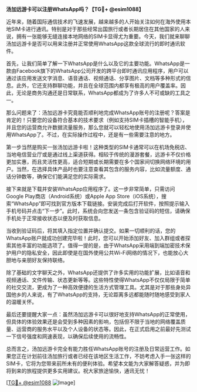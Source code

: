**汤加远游卡可以注册WhatsApp吗？【TG💪+ @esim1088】**

近年来，随着国际通信技术的飞速发展，越来越多的人开始关注如何在海外使用本地SIM卡进行通讯。特别是对于那些经常出国旅行或者长期居住在其他国家的人来说，拥有一张能够无缝连接本地网络的SIM卡显得尤为重要。今天，我们就来聊聊汤加远游卡是否可以用来注册并正常使用WhatsApp这款全球流行的即时通讯软件。

首先，让我们简单了解一下WhatsApp是什么以及它的主要功能。WhatsApp是一款由Facebook旗下的WhatsApp公司开发的跨平台即时通讯应用程序，用户可以通过该应用发送文字消息、语音通话、视频通话、分享图片、文档等多种形式的信息。此外，它还支持群聊功能，并且在全球范围内都享有极高的用户覆盖率。因此，无论是商务沟通还是日常联系，WhatsApp都成为了许多人不可或缺的工具之一。

那么问题来了：汤加远游卡究竟能否顺利地完成WhatsApp账号的注册呢？答案是肯定的！只要您的设备符合基本的技术要求（例如支持SIM卡插槽的智能手机），并且您的运营商允许数据流量服务，那么您就可以轻松地使用汤加远游卡登录并使用WhatsApp了。不过，在实际操作过程中，还是有一些需要注意的地方。

第一步当然是购买一张汤加远游卡啦！这种类型的SIM卡通常可以在机场免税店、当地电信营业厅或是通过线上渠道获得。相较于传统的漫游套餐，远游卡不仅价格更加实惠，而且灵活性更高，适合短期或长期需要在多个国家间切换网络环境的用户。当然，在选择具体产品时也要注意查看其包含的服务内容，比如流量额度、通话分钟数等，确保它们能满足您的实际需求。

接下来就是下载并安装WhatsApp应用程序了。这一步非常简单，只需访问Google Play商店（Android系统）或Apple App Store（iOS系统），搜索“WhatsApp”即可找到官方版本下载链接。安装完成后打开软件，按照提示输入手机号码并点击“下一步”。此时，系统会向您发送一条包含验证码的短信，请确保手机处于正常接收状态以便及时获取信息。

当收到验证码后，将其填入指定位置并确认提交。如果一切顺利的话，您的WhatsApp账户就成功创建完毕啦！此时，您可以开始添加好友、加入群组或者探索其他丰富的功能选项了。值得一提的是，由于WhatsApp采用端到端加密技术保护用户的隐私安全，因此即使是在国外使用公共Wi-Fi网络的情况下，也能放心大胆地与亲朋好友保持联络。

除了基础的文字聊天之外，WhatsApp还提供了许多实用的功能扩展，比如语音和视频通话、文件传输、状态更新等等。这些特性使得WhatsApp不仅仅局限于简单的社交交流，更成为了一种高效便捷的生活方式管理工具。尤其是对于那些身处异国他乡的人来说，有了WhatsApp的支持，无论距离多远都能随时随地感受到家人的温暖关怀。

最后还要提醒大家一点：虽然汤加远游卡可以很好地支持WhatsApp的正常使用，但具体的体验效果还是会受到多种因素的影响，包括但不限于当地的网络覆盖质量、运营商的服务水平以及个人设备的状态等。因此，在正式启用之前最好先测试一下信号强度和网速表现，以确保后续使用的流畅性。

总而言之，汤加远游卡完全有能力胜任WhatsApp账号的注册及日常运营工作。如果您正在计划前往汤加旅行或者已经在该地区生活工作，不妨考虑入手一张这样的SIM卡，它将为您带来前所未有的便利体验。希望本文能为大家解答疑惑，并为即将到来的旅程提供更多实用建议。祝大家旅途愉快，通讯无忧！

[[TG💪+ @esim1088](https://t.me/s/esim1088) ![Image](https://i.postimg.cc/4NQfJmqS/Snipaste-2025-05-13-00-14-12.png)]